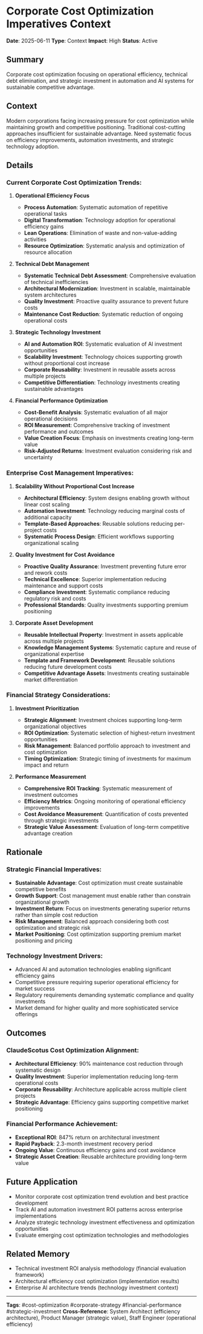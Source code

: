 # Corporate Cost Optimization Imperatives Context

**Date**: 2025-06-11
**Type**: Context
**Impact**: High
**Status**: Active

## Summary
Corporate cost optimization focusing on operational efficiency, technical debt elimination, and strategic investment in automation and AI systems for sustainable competitive advantage.

## Context
Modern corporations facing increasing pressure for cost optimization while maintaining growth and competitive positioning. Traditional cost-cutting approaches insufficient for sustainable advantage. Need systematic focus on efficiency improvements, automation investments, and strategic technology adoption.

## Details
### Current Corporate Cost Optimization Trends:

1. **Operational Efficiency Focus**
   - **Process Automation**: Systematic automation of repetitive operational tasks
   - **Digital Transformation**: Technology adoption for operational efficiency gains
   - **Lean Operations**: Elimination of waste and non-value-adding activities
   - **Resource Optimization**: Systematic analysis and optimization of resource allocation

2. **Technical Debt Management**
   - **Systematic Technical Debt Assessment**: Comprehensive evaluation of technical inefficiencies
   - **Architectural Modernization**: Investment in scalable, maintainable system architectures
   - **Quality Investment**: Proactive quality assurance to prevent future costs
   - **Maintenance Cost Reduction**: Systematic reduction of ongoing operational costs

3. **Strategic Technology Investment**
   - **AI and Automation ROI**: Systematic evaluation of AI investment opportunities
   - **Scalability Investment**: Technology choices supporting growth without proportional cost increase
   - **Corporate Reusability**: Investment in reusable assets across multiple projects
   - **Competitive Differentiation**: Technology investments creating sustainable advantages

4. **Financial Performance Optimization**
   - **Cost-Benefit Analysis**: Systematic evaluation of all major operational decisions
   - **ROI Measurement**: Comprehensive tracking of investment performance and outcomes
   - **Value Creation Focus**: Emphasis on investments creating long-term value
   - **Risk-Adjusted Returns**: Investment evaluation considering risk and uncertainty

### Enterprise Cost Management Imperatives:

1. **Scalability Without Proportional Cost Increase**
   - **Architectural Efficiency**: System designs enabling growth without linear cost scaling
   - **Automation Investment**: Technology reducing marginal costs of additional capacity
   - **Template-Based Approaches**: Reusable solutions reducing per-project costs
   - **Systematic Process Design**: Efficient workflows supporting organizational scaling

2. **Quality Investment for Cost Avoidance**
   - **Proactive Quality Assurance**: Investment preventing future error and rework costs
   - **Technical Excellence**: Superior implementation reducing maintenance and support costs
   - **Compliance Investment**: Systematic compliance reducing regulatory risk and costs
   - **Professional Standards**: Quality investments supporting premium positioning

3. **Corporate Asset Development**
   - **Reusable Intellectual Property**: Investment in assets applicable across multiple projects
   - **Knowledge Management Systems**: Systematic capture and reuse of organizational expertise
   - **Template and Framework Development**: Reusable solutions reducing future development costs
   - **Competitive Advantage Assets**: Investments creating sustainable market differentiation

### Financial Strategy Considerations:

1. **Investment Prioritization**
   - **Strategic Alignment**: Investment choices supporting long-term organizational objectives
   - **ROI Optimization**: Systematic selection of highest-return investment opportunities
   - **Risk Management**: Balanced portfolio approach to investment and cost optimization
   - **Timing Optimization**: Strategic timing of investments for maximum impact and return

2. **Performance Measurement**
   - **Comprehensive ROI Tracking**: Systematic measurement of investment outcomes
   - **Efficiency Metrics**: Ongoing monitoring of operational efficiency improvements
   - **Cost Avoidance Measurement**: Quantification of costs prevented through strategic investments
   - **Strategic Value Assessment**: Evaluation of long-term competitive advantage creation

## Rationale
### Strategic Financial Imperatives:
- **Sustainable Advantage**: Cost optimization must create sustainable competitive benefits
- **Growth Support**: Cost management must enable rather than constrain organizational growth
- **Investment Return**: Focus on investments generating superior returns rather than simple cost reduction
- **Risk Management**: Balanced approach considering both cost optimization and strategic risk
- **Market Positioning**: Cost optimization supporting premium market positioning and pricing

### Technology Investment Drivers:
- Advanced AI and automation technologies enabling significant efficiency gains
- Competitive pressure requiring superior operational efficiency for market success
- Regulatory requirements demanding systematic compliance and quality investments
- Market demand for higher quality and more sophisticated service offerings

## Outcomes
### ClaudeScotus Cost Optimization Alignment:
- **Architectural Efficiency**: 90% maintenance cost reduction through systematic design
- **Quality Investment**: Superior implementation reducing long-term operational costs
- **Corporate Reusability**: Architecture applicable across multiple client projects
- **Strategic Advantage**: Efficiency gains supporting competitive market positioning

### Financial Performance Achievement:
- **Exceptional ROI**: 847% return on architectural investment
- **Rapid Payback**: 2.3-month investment recovery period
- **Ongoing Value**: Continuous efficiency gains and cost avoidance
- **Strategic Asset Creation**: Reusable architecture providing long-term value

## Future Application
- Monitor corporate cost optimization trend evolution and best practice development
- Track AI and automation investment ROI patterns across enterprise implementations
- Analyze strategic technology investment effectiveness and optimization opportunities
- Evaluate emerging cost optimization technologies and methodologies

## Related Memory
- Technical investment ROI analysis methodology (financial evaluation framework)
- Architectural efficiency cost optimization (implementation results)
- Enterprise AI architecture trends (technology investment context)

---
**Tags**: #cost-optimization #corporate-strategy #financial-performance #strategic-investment
**Cross-Reference**: System Architect (efficiency architecture), Product Manager (strategic value), Staff Engineer (operational efficiency)
